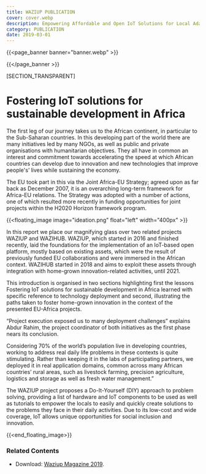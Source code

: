 ```yaml
---
title: WAZIUP PUBLICATION
cover: cover.webp
description: Empowering Affordable and Open IoT Solutions for Local Adaptation in Africa
category: PUBLICATION
date: 2019-03-01
---
```


{{<page_banner banner="banner.webp" >}}

{{</page_banner >}}

[SECTION_TRANSPARENT]

# Fostering IoT solutions for sustainable development in Africa

The first leg of our journey takes us to the African continent, in particular to the Sub-Saharan countries. In this developing part of the world there are many initiatives led by many NGOs, as well as public and private organisations with humanitarian objectives. They all have in common an interest and commitment towards accelerating the speed at which African countries can develop due to innovation and new technologies that improve people's’ lives while sustaining the economy.

The EU took part in this via the Joint Africa-EU Strategy; agreed upon as far back as December 2007, it is an overarching long-term framework for Africa-EU relations. The Strategy was adopted with a number of actions, one of
which resulted more recently in funding opportunities for joint projects within the H2020 Horizon framework program.

{{<floating_image image="ideation.png" float="left" width="400px" >}}

In this report we place our magnifying glass over two related projects WAZIUP and WAZIHUB. WAZIUP, which started in
2016 and finished recently, laid the foundations for the implementation of an IoT-based open platform, mostly based on existing assets, which were the result of previously funded EU collaborations and were immersed in the African context. WAZIHUB started in 2018 and aims to exploit these assets through integration with home-grown innovation-related activities, until 2021.

This introduction is organised in two sections highlighting first the lessons Fostering IoT solutions for sustainable development in Africa learned with specific reference to technology deployment and second, illustrating the paths taken to foster home-grown innovation in the context of the presented EU-Africa projects.

“Project execution exposed us to many deployment challenges” explains Abdur Rahim, the project coordinator of both
initiatives as the first phase nears its conclusion.


Considering 70% of the world’s population live in developing countries, working to address real daily life problems in these contexts is quite stimulating. Rather than keeping it in the labs of participating partners, we deployed it in real application domains, common across many African countries’ rural areas, such as livestock farming, precision agriculture, logistics and storage as well as fresh water management.”


The WAZIUP project proposes a Do-It-Yourself (DIY) approach to problem solving, providing a list of hardware and
IoT components to be used as well as tutorials to empower the locals to easily and quickly create solutions to the
problems they face in their daily activities. Due to its low-cost and wide coverage, IoT allows unique opportunities for social inclusion and innovation.

{{<end_floating_image>}}

### Related Contents

- Download: [Waziup Magazine 2019](WaziupMagazine.pdf).
